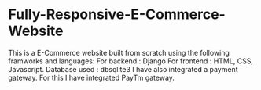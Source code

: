 # Fully-Responsive-E-Commerce-Website
This is a E-Commerce website built from scratch using the following framworks and languages:
For backend : Django
For frontend : HTML, CSS, Javascript.
Database used : dbsqlite3
I have also integrated a payment gateway. For this I have integrated PayTm gateway. 
